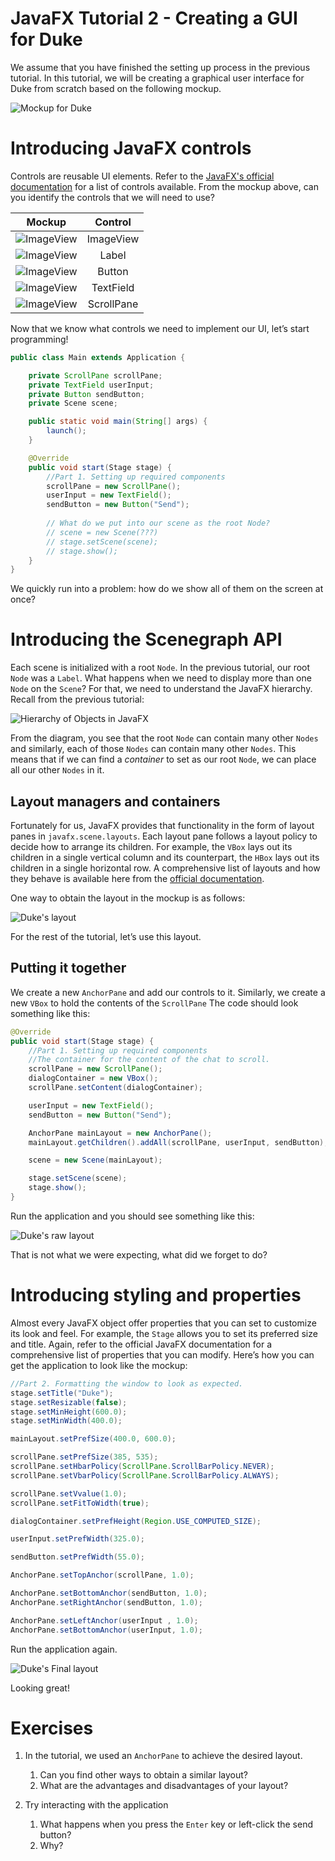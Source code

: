 # JavaFX Tutorial 2 - Creating a GUI for Duke
We assume that you have finished the setting up process in the previous tutorial. 
In this tutorial, we will be creating a graphical user interface for Duke from scratch based on the following mockup.

![Mockup for Duke](assets/DukeMockup.png)

# Introducing JavaFX controls
Controls are reusable UI elements. 
Refer to the [JavaFX's official documentation](https://openjfx.io/javadoc/11/javafx.controls/javafx/scene/control/package-summary.html) for a list of controls available.
From the mockup above, can you identify the controls that we will need to use? 

Mockup | Control 
--- | :---: |
![ImageView](assets/MockupImageView.png) | ImageView
![ImageView](assets/MockupLabel.png) | Label
![ImageView](assets/MockupButton.png) | Button
![ImageView](assets/MockupTextField.png) | TextField
![ImageView](assets/MockupScrollPane.png) | ScrollPane

Now that we know what controls we need to implement our UI, let’s start programming!

```java
public class Main extends Application {

    private ScrollPane scrollPane;
    private TextField userInput;
    private Button sendButton;
    private Scene scene;

    public static void main(String[] args) {
        launch();
    }

    @Override
    public void start(Stage stage) {
        //Part 1. Setting up required components
        scrollPane = new ScrollPane();
        userInput = new TextField();
        sendButton = new Button("Send");
    
        // What do we put into our scene as the root Node?
        // scene = new Scene(???)
        // stage.setScene(scene);
        // stage.show();
    }
}
```
We quickly run into a problem: how do we show all of them on the screen at once? 

# Introducing the Scenegraph API
Each scene is initialized with a root `Node`. 
In the previous tutorial, our root `Node` was a `Label`.
What happens when we need to display more than one `Node` on the `Scene`?
For that, we need to understand the JavaFX hierarchy. 
Recall from the previous tutorial:

![Hierarchy of Objects in JavaFX](assets/JavaFxHierarchy.png)
 
From the diagram, you see that the root `Node` can contain many other `Nodes` and similarly, each of those `Nodes` can contain many other `Nodes`.
This means that if we can find a _container_ to set as our root `Node`, we can place all our other `Nodes` in it.

## Layout managers and containers 
Fortunately for us, JavaFX provides that functionality in the form of layout panes in `javafx.scene.layouts`. 
Each layout pane follows a layout policy to decide how to arrange its children.
For example, the `VBox` lays out its children in a single vertical column and its counterpart, the `HBox` lays out its children in a single horizontal row.
A comprehensive list of layouts and how they behave is available here from the [official documentation](https://openjfx.io/javadoc/11/javafx.graphics/javafx/scene/layout/package-summary.html).

One way to obtain the layout in the mockup is as follows:

![Duke's layout](assets/DukeSceneGraph.png) 

For the rest of the tutorial, let’s use this layout.

## Putting it together
We create a new `AnchorPane` and add our controls to it. 
Similarly, we create a new `VBox` to hold the contents of the `ScrollPane`
The code should look something like this:

```java
@Override
public void start(Stage stage) {
    //Part 1. Setting up required components
    //The container for the content of the chat to scroll.
    scrollPane = new ScrollPane();
    dialogContainer = new VBox();
    scrollPane.setContent(dialogContainer);

    userInput = new TextField();
    sendButton = new Button("Send");

    AnchorPane mainLayout = new AnchorPane();
    mainLayout.getChildren().addAll(scrollPane, userInput, sendButton);

    scene = new Scene(mainLayout);

    stage.setScene(scene);
    stage.show();
}
```
Run the application and you should see something like this:

![Duke's raw layout](assets/RawLayout.png)
 
That is not what we were expecting, what did we forget to do?

# Introducing styling and properties
Almost every JavaFX object offer properties that you can set to customize its look and feel.
For example, the `Stage` allows you to set its preferred size and title.
Again, refer to the official JavaFX documentation for a comprehensive list of properties that you can modify.
Here’s how you can get the application to look like the mockup:

```java
//Part 2. Formatting the window to look as expected.
stage.setTitle("Duke");
stage.setResizable(false);
stage.setMinHeight(600.0);
stage.setMinWidth(400.0);

mainLayout.setPrefSize(400.0, 600.0);

scrollPane.setPrefSize(385, 535);
scrollPane.setHbarPolicy(ScrollPane.ScrollBarPolicy.NEVER);
scrollPane.setVbarPolicy(ScrollPane.ScrollBarPolicy.ALWAYS);

scrollPane.setVvalue(1.0);
scrollPane.setFitToWidth(true);

dialogContainer.setPrefHeight(Region.USE_COMPUTED_SIZE);

userInput.setPrefWidth(325.0);

sendButton.setPrefWidth(55.0);

AnchorPane.setTopAnchor(scrollPane, 1.0);

AnchorPane.setBottomAnchor(sendButton, 1.0);
AnchorPane.setRightAnchor(sendButton, 1.0);

AnchorPane.setLeftAnchor(userInput , 1.0);
AnchorPane.setBottomAnchor(userInput, 1.0);
```

Run the application again. 

![Duke's Final layout](assets/FinalLayout.png)

Looking great! 

# Exercises
1. In the tutorial, we used an `AnchorPane` to achieve the desired layout.  
    
    1. Can you find other ways to obtain a similar layout? 
    1. What are the advantages and disadvantages of your layout?

1. Try interacting with the application
    1. What happens when you press the `Enter` key or left-click the send button?
    1. Why?
